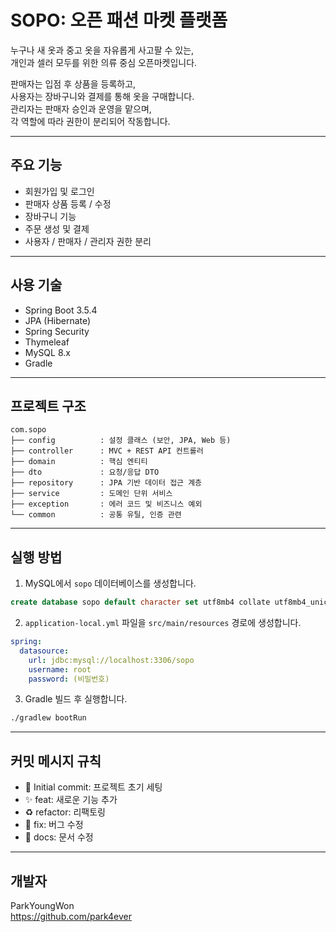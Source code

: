 # SOPO: 오픈 패션 마켓 플랫폼

누구나 새 옷과 중고 옷을 자유롭게 사고팔 수 있는,  
개인과 셀러 모두를 위한 의류 중심 오픈마켓입니다.

판매자는 입점 후 상품을 등록하고,  
사용자는 장바구니와 결제를 통해 옷을 구매합니다.  
관리자는 판매자 승인과 운영을 맡으며,  
각 역할에 따라 권한이 분리되어 작동합니다.

---

## 주요 기능

- 회원가입 및 로그인
- 판매자 상품 등록 / 수정
- 장바구니 기능
- 주문 생성 및 결제
- 사용자 / 판매자 / 관리자 권한 분리

---

## 사용 기술

- Spring Boot 3.5.4
- JPA (Hibernate)
- Spring Security
- Thymeleaf
- MySQL 8.x
- Gradle

---

## 프로젝트 구조

```
com.sopo
├── config          : 설정 클래스 (보안, JPA, Web 등)
├── controller      : MVC + REST API 컨트롤러
├── domain          : 핵심 엔티티
├── dto             : 요청/응답 DTO
├── repository      : JPA 기반 데이터 접근 계층
├── service         : 도메인 단위 서비스
├── exception       : 에러 코드 및 비즈니스 예외
└── common          : 공통 유틸, 인증 관련
```

---

## 실행 방법

1. MySQL에서 `sopo` 데이터베이스를 생성합니다.

```sql
create database sopo default character set utf8mb4 collate utf8mb4_unicode_ci;
```

2. `application-local.yml` 파일을 `src/main/resources` 경로에 생성합니다.

```yaml
spring:
  datasource:
    url: jdbc:mysql://localhost:3306/sopo
    username: root
    password: (비밀번호)
```

3. Gradle 빌드 후 실행합니다.

```bash
./gradlew bootRun
```

---

## 커밋 메시지 규칙

- 🎉 Initial commit: 프로젝트 초기 세팅
- ✨ feat: 새로운 기능 추가
- ♻️ refactor: 리팩토링
- 🐛 fix: 버그 수정
- 📄 docs: 문서 수정

---

## 개발자

ParkYoungWon  
https://github.com/park4ever
